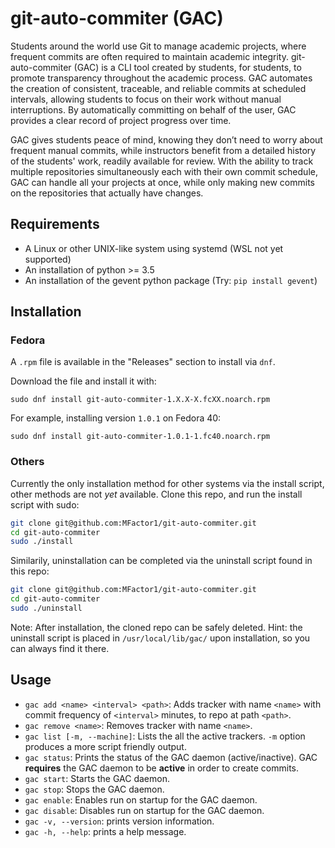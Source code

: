 # git-auto-commiter (GAC)
Students around the world use Git to manage academic projects, where frequent commits are often required to maintain academic integrity. git-auto-commiter (GAC) is a CLI tool created by students, for students, to promote transparency throughout the academic process. GAC automates the creation of consistent, traceable, and reliable commits at scheduled intervals, allowing students to focus on their work without manual interruptions. By automatically committing on behalf of the user, GAC provides a clear record of project progress over time.

GAC gives students peace of mind, knowing they don’t need to worry about frequent manual commits, while instructors benefit from a detailed history of the students' work, readily available for review.
With the ability to track multiple repositories simultaneously each with their own commit schedule, GAC can handle all your projects at once, while only making new commits on the repositories that actually have changes.

## Requirements
- A Linux or other UNIX-like system using systemd (WSL not yet supported)
- An installation of python >= 3.5
- An installation of the gevent python package (Try: `pip install gevent`)

## Installation
### Fedora
A `.rpm` file is available in the "Releases" section to install via `dnf`.

Download the file and install it with:
```
sudo dnf install git-auto-commiter-1.X.X-X.fcXX.noarch.rpm
```
For example, installing version `1.0.1` on Fedora 40:
```
sudo dnf install git-auto-commiter-1.0.1-1.fc40.noarch.rpm
```
### Others
Currently the only installation method for other systems via the install script, other methods are not _yet_ available.
Clone this repo, and run the install script with sudo:
``` sh
git clone git@github.com:MFactor1/git-auto-commiter.git
cd git-auto-commiter
sudo ./install
```

Similarily, uninstallation can be completed via the uninstall script found in this repo:
``` sh
git clone git@github.com:MFactor1/git-auto-commiter.git
cd git-auto-commiter
sudo ./uninstall
```

Note: After installation, the cloned repo can be safely deleted. Hint: the uninstall script is placed in `/usr/local/lib/gac/` upon installation, so you can always find it there.

## Usage
- `gac add <name> <interval> <path>`: Adds tracker with name `<name>` with commit frequency of `<interval>` minutes, to repo at path `<path>`.
- `gac remove <name>`: Removes tracker with name `<name>`.
- `gac list [-m, --machine]`: Lists the all the active trackers. `-m` option produces a more script friendly output.
- `gac status`: Prints the status of the GAC daemon (active/inactive). GAC **requires** the GAC daemon to be **active** in order to create commits.
- `gac start`: Starts the GAC daemon.
- `gac stop`: Stops the GAC daemon.
- `gac enable`: Enables run on startup for the GAC daemon.
- `gac disable`: Disables run on startup for the GAC daemon.
- `gac -v, --version`: prints version information.
- `gac -h, --help`: prints a help message.
